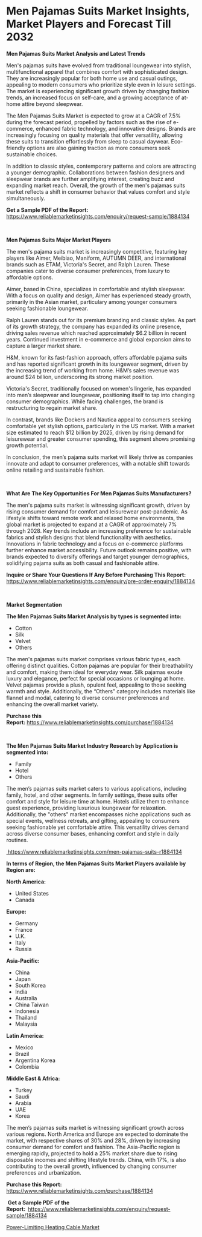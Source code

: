 <p><h1>Men Pajamas Suits Market Insights, Market Players and Forecast Till 2032</h1></p><p><strong>Men Pajamas Suits Market Analysis and Latest Trends</strong></p>
<p><p>Men's pajamas suits have evolved from traditional loungewear into stylish, multifunctional apparel that combines comfort with sophisticated design. They are increasingly popular for both home use and casual outings, appealing to modern consumers who prioritize style even in leisure settings. The market is experiencing significant growth driven by changing fashion trends, an increased focus on self-care, and a growing acceptance of at-home attire beyond sleepwear.</p><p>The Men Pajamas Suits Market is expected to grow at a CAGR of 7.5% during the forecast period, propelled by factors such as the rise of e-commerce, enhanced fabric technology, and innovative designs. Brands are increasingly focusing on quality materials that offer versatility, allowing these suits to transition effortlessly from sleep to casual daywear. Eco-friendly options are also gaining traction as more consumers seek sustainable choices. </p><p>In addition to classic styles, contemporary patterns and colors are attracting a younger demographic. Collaborations between fashion designers and sleepwear brands are further amplifying interest, creating buzz and expanding market reach. Overall, the growth of the men's pajamas suits market reflects a shift in consumer behavior that values comfort and style simultaneously.</p></p>
<p><strong>Get a Sample PDF of the Report:&nbsp;</strong> <a href="https://www.reliablemarketinsights.com/enquiry/request-sample/1884134?utm_campaign=3559&utm_medium=2&utm_source=Github&utm_content=ia&utm_term=06042025&utm_id=men-pajamas-suits">https://www.reliablemarketinsights.com/enquiry/request-sample/1884134</a></p>
<p>&nbsp;</p>
<p><strong>Men Pajamas Suits Major Market Players</strong></p>
<p><p>The men's pajama suits market is increasingly competitive, featuring key players like Aimer, Meibiao, Maniform, AUTUMN DEER, and international brands such as ETAM, Victoria's Secret, and Ralph Lauren. These companies cater to diverse consumer preferences, from luxury to affordable options.</p><p>Aimer, based in China, specializes in comfortable and stylish sleepwear. With a focus on quality and design, Aimer has experienced steady growth, primarily in the Asian market, particulary among younger consumers seeking fashionable loungewear.</p><p>Ralph Lauren stands out for its premium branding and classic styles. As part of its growth strategy, the company has expanded its online presence, driving sales revenue which reached approximately $6.2 billion in recent years. Continued investment in e-commerce and global expansion aims to capture a larger market share.</p><p>H&M, known for its fast-fashion approach, offers affordable pajama suits and has reported significant growth in its loungewear segment, driven by the increasing trend of working from home. H&M’s sales revenue was around $24 billion, underscoring its strong market position.</p><p>Victoria's Secret, traditionally focused on women's lingerie, has expanded into men’s sleepwear and loungewear, positioning itself to tap into changing consumer demographics. While facing challenges, the brand is restructuring to regain market share.</p><p>In contrast, brands like Dockers and Nautica appeal to consumers seeking comfortable yet stylish options, particularly in the US market. With a market size estimated to reach $12 billion by 2025, driven by rising demand for leisurewear and greater consumer spending, this segment shows promising growth potential. </p><p>In conclusion, the men’s pajama suits market will likely thrive as companies innovate and adapt to consumer preferences, with a notable shift towards online retailing and sustainable fashion.</p></p>
<p>&nbsp;</p>
<p><strong>What Are The Key Opportunities For Men Pajamas Suits Manufacturers?</strong></p>
<p><p>The men's pajama suits market is witnessing significant growth, driven by rising consumer demand for comfort and leisurewear post-pandemic. As lifestyle shifts toward remote work and relaxed home environments, the global market is projected to expand at a CAGR of approximately 7% through 2028. Key trends include an increasing preference for sustainable fabrics and stylish designs that blend functionality with aesthetics. Innovations in fabric technology and a focus on e-commerce platforms further enhance market accessibility. Future outlook remains positive, with brands expected to diversify offerings and target younger demographics, solidifying pajama suits as both casual and fashionable attire.</p></p>
<p><strong>Inquire or Share Your Questions If Any Before Purchasing This Report:</strong> <a href="https://www.reliablemarketinsights.com/enquiry/pre-order-enquiry/1884134?utm_campaign=3559&utm_medium=2&utm_source=Github&utm_content=ia&utm_term=06042025&utm_id=men-pajamas-suits">https://www.reliablemarketinsights.com/enquiry/pre-order-enquiry/1884134</a></p>
<p>&nbsp;</p>
<p><strong>Market Segmentation</strong></p>
<p><strong>The Men Pajamas Suits Market Analysis by types is segmented into:</strong></p>
<p><ul><li>Cotton</li><li>Silk</li><li>Velvet</li><li>Others</li></ul></p>
<p><p>The men's pajamas suits market comprises various fabric types, each offering distinct qualities. Cotton pajamas are popular for their breathability and comfort, making them ideal for everyday wear. Silk pajamas exude luxury and elegance, perfect for special occasions or lounging at home. Velvet pajamas provide a plush, opulent feel, appealing to those seeking warmth and style. Additionally, the “Others” category includes materials like flannel and modal, catering to diverse consumer preferences and enhancing the overall market variety.</p></p>
<p><strong>Purchase this Report:&nbsp;</strong><a href="https://www.reliablemarketinsights.com/purchase/1884134?utm_campaign=3559&utm_medium=2&utm_source=Github&utm_content=ia&utm_term=06042025&utm_id=men-pajamas-suits">https://www.reliablemarketinsights.com/purchase/1884134</a></p>
<p>&nbsp;</p>
<p><strong>The Men Pajamas Suits Market Industry Research by Application is segmented into:</strong></p>
<p><ul><li>Family</li><li>Hotel</li><li>Others</li></ul></p>
<p><p>The men’s pajamas suits market caters to various applications, including family, hotel, and other segments. In family settings, these suits offer comfort and style for leisure time at home. Hotels utilize them to enhance guest experience, providing luxurious loungewear for relaxation. Additionally, the "others" market encompasses niche applications such as special events, wellness retreats, and gifting, appealing to consumers seeking fashionable yet comfortable attire. This versatility drives demand across diverse consumer bases, enhancing comfort and style in daily routines.</p></p>
<p><a href="https://www.reliablemarketinsights.com/men-pajamas-suits-r1884134?utm_campaign=3559&utm_medium=2&utm_source=Github&utm_content=ia&utm_term=06042025&utm_id=men-pajamas-suits">&nbsp;https://www.reliablemarketinsights.com/men-pajamas-suits-r1884134</a></p>
<p><strong>In terms of Region, the Men Pajamas Suits Market Players available by Region are:</strong></p>
<p>
    <p> <strong> North America: </strong>
        <ul>
            <li>United States</li>
            <li>Canada</li>
        </ul>
        </p> 
    <p> <strong> Europe: </strong>
        <ul>
            <li>Germany</li>
            <li>France</li>
            <li>U.K.</li>
            <li>Italy</li>
            <li>Russia</li>
        </ul>
        </p> 
    <p> <strong> Asia-Pacific: </strong>
        <ul>
            <li>China</li>
            <li>Japan</li>
            <li>South Korea</li>
            <li>India</li>
            <li>Australia</li>
            <li>China Taiwan</li>
            <li>Indonesia</li>
            <li>Thailand</li>
            <li>Malaysia</li>
        </ul>
        </p> 
    <p> <strong> Latin America: </strong>
        <ul>
            <li>Mexico</li>
            <li>Brazil</li>
            <li>Argentina Korea</li>
            <li>Colombia</li>
        </ul>
        </p> 
    <p> <strong> Middle East & Africa: </strong>
        <ul>
            <li>Turkey</li>
            <li>Saudi</li>
            <li>Arabia</li>
            <li>UAE</li>
            <li>Korea</li>
        </ul>
    </p>
    </p>
<p><p>The men’s pajamas suits market is witnessing significant growth across various regions. North America and Europe are expected to dominate the market, with respective shares of 30% and 28%, driven by increasing consumer demand for comfort and fashion. The Asia-Pacific region is emerging rapidly, projected to hold a 25% market share due to rising disposable incomes and shifting lifestyle trends. China, with 17%, is also contributing to the overall growth, influenced by changing consumer preferences and urbanization.</p></p>
<p><strong>Purchase this Report: </strong><a href="https://www.reliablemarketinsights.com/purchase/1884134?utm_campaign=3559&utm_medium=2&utm_source=Github&utm_content=ia&utm_term=06042025&utm_id=men-pajamas-suits">https://www.reliablemarketinsights.com/purchase/1884134</a></p>
<p>&nbsp;<strong>Get a Sample PDF of the Report:&nbsp;&nbsp;</strong><a href="https://www.reliablemarketinsights.com/enquiry/request-sample/1884134?utm_campaign=3559&utm_medium=2&utm_source=Github&utm_content=ia&utm_term=06042025&utm_id=men-pajamas-suits">https://www.reliablemarketinsights.com/enquiry/request-sample/1884134</a></p>
<p><strong></strong></p>
<p><p><a href="https://github.com/zakkistuey/Market-Research-Report-List-1/blob/main/power-limiting-heating-cable-market.md?utm_campaign=3559&utm_medium=2&utm_source=Github&utm_content=ia&utm_term=06042025&utm_id=men-pajamas-suits">Power-Limiting Heating Cable Market</a></p></p>